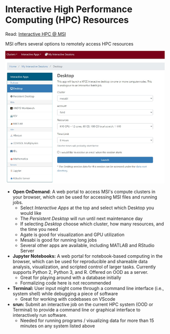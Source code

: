 # Interactive High Performance Computing (HPC) Resources 

Read: [Interactive HPC @ MSI](https://www.msi.umn.edu/content/interactive-hpc)


MSI offers several options to remotely access HPC resources

![Open OnDemand Window](img/ood_example.jpeg)

* **Open OnDemand**: A web portal to access MSI's compute clusters in your browser, which can be used for accessing MSI files and running jobs.
    * Select *Interactive Apps* at the top and select which Desktop you would like
    * The *Persistent Desktop* will run until next maintenance day 
    * If selecting *Desktop* choose which cluster, how many resources, and the time you need 
    * Agate is good for visualization and GPU utilization
    * Mesabi is good for running long jobs 
    * Several other apps are available, including MATLAB and RStudio Server
* **Jupyter Notebooks:** A web portal for notebook-based computing in the browser, which can be used for reproducible and shareable data analysis, visualization, and scripted control of larger tasks. Currently supports Python 2, Python 3, and R. Offered on OOD as a server.
    * Great for playing around with a database initially
    * Formalizing code here is not recommended
* **Terminal:** User input might come through a command line interface (i.e., system shell) while debugging a piece of software 
    * Great for working with codebases on VScode
* **srun:**  Submit an interactive job on the current HPC system (OOD or Terminal) to provide a command line or graphical interface to interactively run software.
    * Needed for running programs / visualizing data for more than 15 minutes on any system listed above